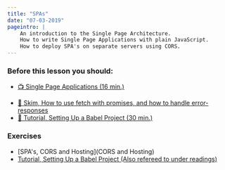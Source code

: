 ```yaml
---
title: "SPAs"
date: "07-03-2019"
pageintro: | 
    An introduction to the Single Page Architecture. 
    How to write Single Page Applications with plain JavaScript. 
    How to deploy SPA's on separate servers using CORS.
---
```


### Before this lesson you should:

<!--BEGIN readings ##-->
- [:tv: Single Page Applications (16 min.)](https://www.youtube.com/watch?v=F_BYg2QGsC0)
<!--END readings ##-->
<!--BEGIN readings_#_guides ##-->
- [:book: Skim, How to use fetch with promises, and how to handle error-responses](https://docs.google.com/document/d/1hF9P65v_AJKCjol_gFkm3oZ1eVTuOKc15V6pcb3iFa8/edit?usp=sharing)
- [:book: Tutorial, Setting Up a Babel Project (30 min.)](http://ccoenraets.github.io/es6-tutorial/setup-babel/)
<!--END readings_#_guides ##-->

### Exercises
<!--BEGIN exercises ##-->
- [SPA's, CORS and Hosting](CORS and Hosting)
- [Tutorial, Setting Up a Babel Project (Also refereed to under readings)](http://ccoenraets.github.io/es6-tutorial/setup-babel/)
 <!--END exercises ##-->

